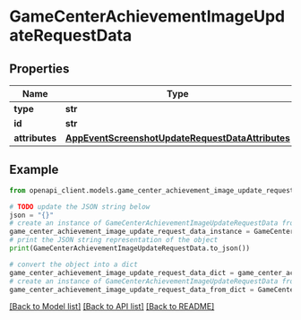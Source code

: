 # GameCenterAchievementImageUpdateRequestData


## Properties

Name | Type | Description | Notes
------------ | ------------- | ------------- | -------------
**type** | **str** |  | 
**id** | **str** |  | 
**attributes** | [**AppEventScreenshotUpdateRequestDataAttributes**](AppEventScreenshotUpdateRequestDataAttributes.md) |  | [optional] 

## Example

```python
from openapi_client.models.game_center_achievement_image_update_request_data import GameCenterAchievementImageUpdateRequestData

# TODO update the JSON string below
json = "{}"
# create an instance of GameCenterAchievementImageUpdateRequestData from a JSON string
game_center_achievement_image_update_request_data_instance = GameCenterAchievementImageUpdateRequestData.from_json(json)
# print the JSON string representation of the object
print(GameCenterAchievementImageUpdateRequestData.to_json())

# convert the object into a dict
game_center_achievement_image_update_request_data_dict = game_center_achievement_image_update_request_data_instance.to_dict()
# create an instance of GameCenterAchievementImageUpdateRequestData from a dict
game_center_achievement_image_update_request_data_from_dict = GameCenterAchievementImageUpdateRequestData.from_dict(game_center_achievement_image_update_request_data_dict)
```
[[Back to Model list]](../README.md#documentation-for-models) [[Back to API list]](../README.md#documentation-for-api-endpoints) [[Back to README]](../README.md)



